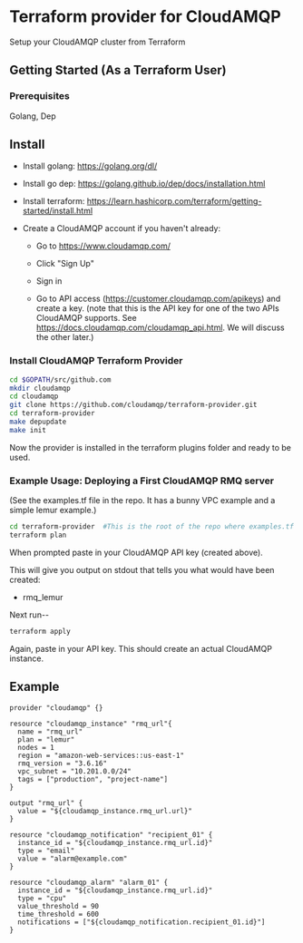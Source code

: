 # Terraform provider for CloudAMQP

Setup your CloudAMQP cluster from Terraform

## Getting Started (As a Terraform User)

### Prerequisites
Golang, Dep

## Install

* Install golang: https://golang.org/dl/

* Install go dep: https://golang.github.io/dep/docs/installation.html

* Install terraform: https://learn.hashicorp.com/terraform/getting-started/install.html

* Create a CloudAMQP account if you haven't already:

    * Go to https://www.cloudamqp.com/

    * Click "Sign Up"

    * Sign in

    * Go to API access (https://customer.cloudamqp.com/apikeys) and create a key.
      (note that this is the API key for one of the two APIs CloudAMQP supports.
      See https://docs.cloudamqp.com/cloudamqp_api.html.  We will discuss the other
      later.)

### Install CloudAMQP Terraform Provider
```sh
cd $GOPATH/src/github.com
mkdir cloudamqp
cd cloudamqp
git clone https://github.com/cloudamqp/terraform-provider.git
cd terraform-provider
make depupdate
make init
```

Now the provider is installed in the terraform plugins folder and ready to be used.

### Example Usage: Deploying a First CloudAMQP RMQ server

(See the examples.tf file in the repo.  It has a bunny VPC example and a simple lemur example.)

```sh
cd terraform-provider  #This is the root of the repo where examples.tf lives.
terraform plan
```
When prompted paste in your CloudAMQP API key (created above).

This will give you output on stdout that tells you what would have been created:
* rmq_lemur

Next run--
```sh
terraform apply
```

Again, paste in your API key.  This should create an actual CloudAMQP instance.

## Example

```hcl
provider "cloudamqp" {}

resource "cloudamqp_instance" "rmq_url"{
  name = "rmq_url"
  plan = "lemur"
  nodes = 1
  region = "amazon-web-services::us-east-1"
  rmq_version = "3.6.16"
  vpc_subnet = "10.201.0.0/24"
  tags = ["production", "project-name"]
}

output "rmq_url" {
  value = "${cloudamqp_instance.rmq_url.url}"
}

resource "cloudamqp_notification" "recipient_01" {
  instance_id = "${cloudamqp_instance.rmq_url.id}"
  type = "email"
  value = "alarm@example.com"
}

resource "cloudamqp_alarm" "alarm_01" {
  instance_id = "${cloudamqp_instance.rmq_url.id}"
  type = "cpu"
  value_threshold = 90
  time_threshold = 600
  notifications = ["${cloudamqp_notification.recipient_01.id}"]
}
```
